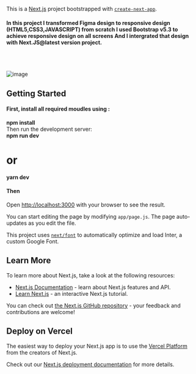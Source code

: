 This is a [Next.js](https://nextjs.org/) project bootstrapped with [`create-next-app`](https://github.com/vercel/next.js/tree/canary/packages/create-next-app).

#### In this project I transformed Figma design to responsive design (HTML5,CSS3,JAVASCRIPT) from scratch I used Bootstrap v5.3 to achieve responsive design on all screens And I intergrated that design with Next.JS@latest version project.
<br/>
<br/>
 
![image](https://github.com/abdullahalmousa1/Score/assets/86103417/06fc340a-12f1-4cfe-99fa-aba14398fe90)


## Getting Started
#### First, install all required moudles using : <br/>
**npm install** <br/>
Then run the development server:<br/>
**npm run dev** <br/>
# or
**yarn dev**
#### Then

Open [http://localhost:3000](http://localhost:3000) with your browser to see the result.

You can start editing the page by modifying `app/page.js`. The page auto-updates as you edit the file.

This project uses [`next/font`](https://nextjs.org/docs/basic-features/font-optimization) to automatically optimize and load Inter, a custom Google Font.

## Learn More

To learn more about Next.js, take a look at the following resources:

- [Next.js Documentation](https://nextjs.org/docs) - learn about Next.js features and API.
- [Learn Next.js](https://nextjs.org/learn) - an interactive Next.js tutorial.

You can check out [the Next.js GitHub repository](https://github.com/vercel/next.js/) - your feedback and contributions are welcome!

## Deploy on Vercel

The easiest way to deploy your Next.js app is to use the [Vercel Platform](https://vercel.com/new?utm_medium=default-template&filter=next.js&utm_source=create-next-app&utm_campaign=create-next-app-readme) from the creators of Next.js.

Check out our [Next.js deployment documentation](https://nextjs.org/docs/deployment) for more details.
